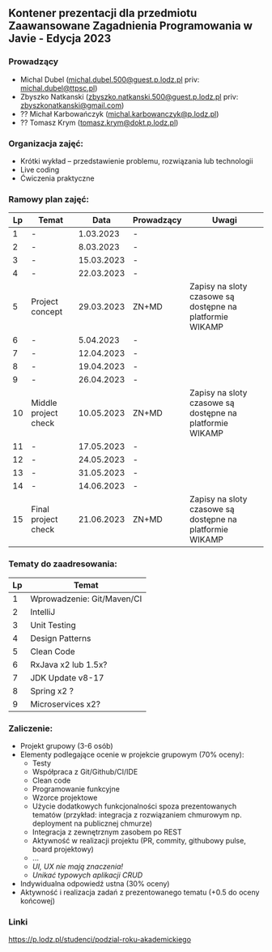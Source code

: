 ## Kontener prezentacji dla przedmiotu Zaawansowane Zagadnienia Programowania w Javie - Edycja 2023

### Prowadzący 
- Michal Dubel (michal.dubel.500@guest.p.lodz.pl priv: michal.dubel@ttpsc.pl)
- Zbyszko Natkanski (zbyszko.natkanski.500@guest.p.lodz.pl priv: zbyszkonatkanski@gmail.com)
- ?? Michał Karbowańczyk (michal.karbowanczyk@p.lodz.pl)
- ?? Tomasz Krym (tomasz.krym@dokt.p.lodz.pl)

### Organizacja zajęć:
- Krótki wykład – przedstawienie problemu, rozwiązania lub technologii
- Live coding
- Ćwiczenia praktyczne

### Ramowy plan zajęć: 
Lp | Temat | Data | Prowadzący | Uwagi
--- | --- | --- | --- | --- 
1 | - | 1.03.2023 | - |
2 | - | 8.03.2023 | - |
3 | - | 15.03.2023 | - |
4 | - | 22.03.2023 | - |
5 | Project concept | 29.03.2023 | ZN+MD | Zapisy na sloty czasowe są dostępne na platformie WIKAMP
6 | - | 5.04.2023 | - | 
7 | - | 12.04.2023 | -|
8 | - | 19.04.2023 | - |
9 | - | 26.04.2023 | - |
10 | Middle project check | 10.05.2023 | ZN+MD | Zapisy na sloty czasowe są dostępne na platformie WIKAMP
11 | - | 17.05.2023 | - | 
12 | - | 24.05.2023 | - |
13 | - | 31.05.2023 | - | 
14 | - | 14.06.2023 | - |
15 | Final project check | 21.06.2023 | ZN+MD | Zapisy na sloty czasowe są dostępne na platformie WIKAMP



### Tematy do zaadresowania:
Lp | Temat 
--- | --- 
1 | Wprowadzenie: Git/Maven/CI 
2 | IntelliJ 
3 | Unit Testing 
4 | Design Patterns
5 | Clean Code 
6 | RxJava x2 lub 1.5x?
7 | JDK Update v8-17 
8 | Spring x2 ?
9 | Microservices x2?


### Zaliczenie:
- Projekt grupowy (3-6 osób)
- Elementy podlegające ocenie w projekcie grupowym (70% oceny):
  - Testy
  - Współpraca z Git/Github/CI/IDE
  - Clean code
  - Programowanie funkcyjne
  - Wzorce projektowe
  - Użycie dodatkowych funkcjonalności spoza prezentowanych tematów (przykład: integracja z rozwiązaniem chmurowym np. deployment na publicznej chmurze)
  - Integracja z zewnętrznym zasobem po REST
  - Aktywność w realizacji projektu (PR, commity, githubowy pulse, board projektowy)
  - ...
  - *UI, UX nie mają znaczenia!*
  - *Unikać typowych aplikacji CRUD*
- Indywidualna odpowiedź ustna (30% oceny)
- Aktywność i realizacja zadań z prezentowanego tematu (+0.5 do oceny końcowej)

### Linki
https://p.lodz.pl/studenci/podzial-roku-akademickiego

